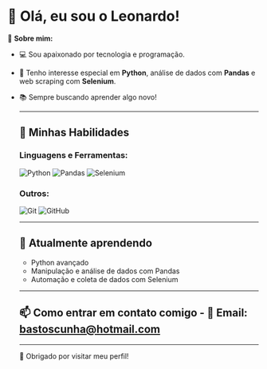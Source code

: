 # 👋 Olá, eu sou o Leonardo!

🎯 **Sobre mim:** 
- 💻 Sou apaixonado por tecnologia e programação.
- 🐍 Tenho interesse especial em **Python**, análise de dados com **Pandas** e web scraping com **Selenium**.
- 📚 Sempre buscando aprender algo novo!

  ---
  
  ## 🚀 **Minhas Habilidades**

  ### Linguagens e Ferramentas:
  ![Python](https://img.shields.io/badge/Python-3776AB?style=for-the-badge&logo=python&logoColor=white)
  ![Pandas](https://img.shields.io/badge/Pandas-150458?style=for-the-badge&logo=pandas&logoColor=white)
  ![Selenium](https://img.shields.io/badge/Selenium-43B02A?style=for-the-badge&logo=selenium&logoColor=white)

  ### Outros:
  ![Git](https://img.shields.io/badge/Git-F05032?style=for-the-badge&logo=git&logoColor=white)
  ![GitHub](https://img.shields.io/badge/GitHub-181717?style=for-the-badge&logo=github&logoColor=white)

  ---
  
  ## 🌱 **Atualmente aprendendo**
  - Python avançado
  - Manipulação e análise de dados com Pandas
  - Automação e coleta de dados com Selenium
  
  ---

  ## 📫 **Como entrar em contato comigo** - 💌 Email: [bastoscunha@hotmail.com](mailto:bastoscunha@hotmail.com)

  ---

  🎉 Obrigado por visitar meu perfil!
